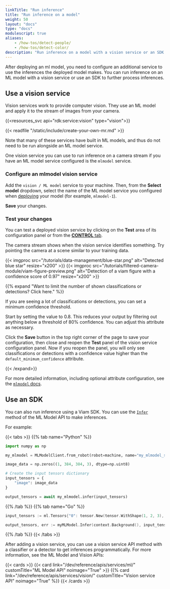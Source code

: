```yaml
---
linkTitle: "Run inference"
title: "Run inference on a model"
weight: 50
layout: "docs"
type: "docs"
modulescript: true
aliases:
    - /how-tos/detect-people/
    - /how-tos/detect-color/
description: "Run inference on a model with a vision service or an SDK."
---
```


After deploying an ml model, you need to configure an additional service to use the inferences the deployed model makes.
You can run inference on an ML model with a vision service or use an SDK to further process inferences.

## Use a vision service

Vision services work to provide computer vision.
They use an ML model and apply it to the stream of images from your camera.

{{<resources_svc api="rdk:service:vision" type="vision">}}

{{< readfile "/static/include/create-your-own-mr.md" >}}

Note that many of these services have built in ML models, and thus do not need to be run alongside an ML model service.

One vision service you can use to run inference on a camera stream if you have an ML model service configured is the `mlmodel` service.

### Configure an mlmodel vision service

Add the `vision / ML model` service to your machine.
Then, from the **Select model** dropdown, select the name of the ML model service you configured when [deploying](/data-ai/ai/deploy/) your model (for example, `mlmodel-1`).

**Save** your changes.

### Test your changes

You can test a deployed vision service by clicking on the **Test** area of its configuration panel or from the [**CONTROL** tab](/fleet/control/).

The camera stream shows when the vision service identifies something.
Try pointing the camera at a scene similar to your training data.

{{< imgproc src="/tutorials/data-management/blue-star.png" alt="Detected blue star" resize="x200" >}}
{{< imgproc src="/tutorials/filtered-camera-module/viam-figure-preview.png" alt="Detection of a viam figure with a confidence score of 0.97" resize="x200" >}}

{{% expand "Want to limit the number of shown classifications or detections? Click here." %}}

If you are seeing a lot of classifications or detections, you can set a minimum confidence threshold.

Start by setting the value to 0.8.
This reduces your output by filtering out anything below a threshold of 80% confidence.
You can adjust this attribute as necessary.

Click the **Save** button in the top right corner of the page to save your configuration, then close and reopen the **Test** panel of the vision service configuration panel.
Now if you reopen the panel, you will only see classifications or detections with a confidence value higher than the `default_minimum_confidence` attribute.

{{< /expand>}}

For more detailed information, including optional attribute configuration, see the [`mlmodel` docs](/services/vision/mlmodel/).

## Use an SDK

You can also run inference using a Viam SDK.
You can use the [`Infer`](/dev/reference/apis/services/ml/#infer)
method of the ML Model API to make inferences.

For example:

{{< tabs >}}
{{% tab name="Python" %}}

```python {class="line-numbers linkable-line-numbers"}
import numpy as np

my_mlmodel = MLModelClient.from_robot(robot=machine, name="my_mlmodel_service")

image_data = np.zeros((1, 384, 384, 3), dtype=np.uint8)

# Create the input tensors dictionary
input_tensors = {
    "image": image_data
}

output_tensors = await my_mlmodel.infer(input_tensors)
```

{{% /tab %}}
{{% tab name="Go" %}}

```go {class="line-numbers linkable-line-numbers"}
input_tensors := ml.Tensors{"0": tensor.New(tensor.WithShape(1, 2, 3), tensor.WithBacking([]int{1, 2, 3, 4, 5, 6}))}

output_tensors, err := myMLModel.Infer(context.Background(), input_tensors)
```

{{% /tab %}}
{{< /tabs >}}

After adding a vision service, you can use a vision service API method with a classifier or a detector to get inferences programmatically.
For more information, see the ML Model and Vision APIs:

{{< cards >}}
{{< card link="/dev/reference/apis/services/ml/" customTitle="ML Model API" noimage="True" >}}
{{% card link="/dev/reference/apis/services/vision/" customTitle="Vision service API" noimage="True" %}}
{{< /cards >}}
